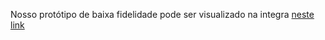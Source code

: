Nosso protótipo de baixa fidelidade pode ser visualizado na integra [neste link](https://app.uizard.io/p/bf636550)
